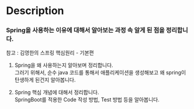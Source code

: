 # Description

### Spring을 사용하는 이유에 대해서 알아보는 과정 속 알게 된 점을 정리합니다.<br>

참고 : 김영한의 스프링 핵심원리 - 기본편<br>
1. Spring을 왜 사용하는지 알아보며 정리합니다.<br>
그러기 위해서, 순수 java 코드를 통해서 애플리케이션을 생성해보고 왜 spring이 탄생하게 된건지 알아봅니다.

2. Spring 핵심 개념에 대해서 정리합니다.<br>
SpringBoot를 적용한 Code 작성 방법, Test 방법 등을 알아봅니다.